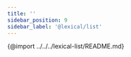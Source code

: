 ```yaml
---
title: ''
sidebar_position: 9
sidebar_label: '@lexical/list'
---
```


{@import ../../../lexical-list/README.md}
